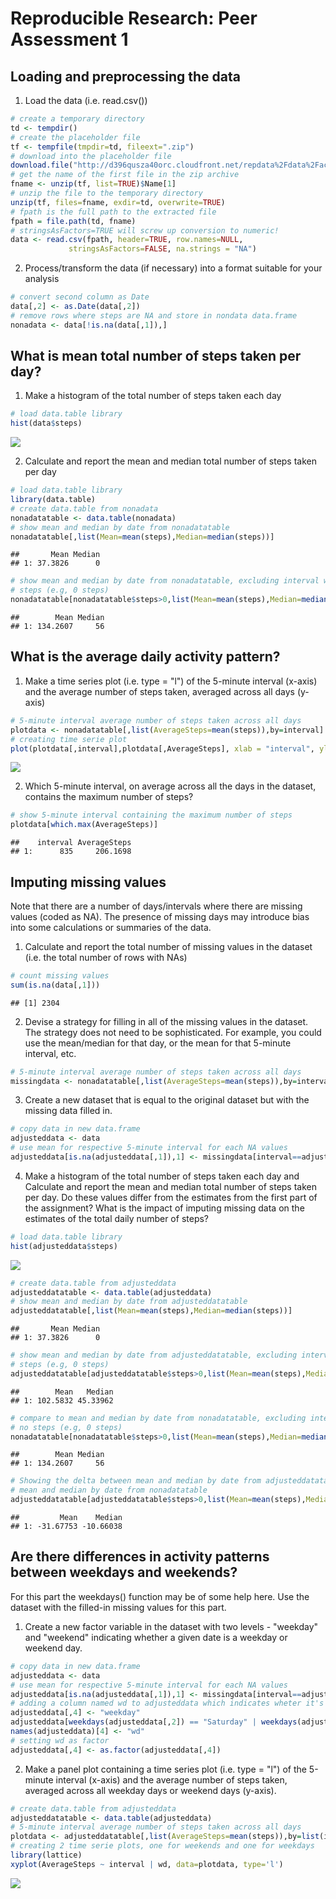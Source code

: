 # Reproducible Research: Peer Assessment 1


## Loading and preprocessing the data

1. Load the data (i.e. read.csv())


```r
# create a temporary directory
td <- tempdir()
# create the placeholder file
tf <- tempfile(tmpdir=td, fileext=".zip")
# download into the placeholder file
download.file("http://d396qusza40orc.cloudfront.net/repdata%2Fdata%2Factivity.zip", tf, mode="wb")
# get the name of the first file in the zip archive
fname <- unzip(tf, list=TRUE)$Name[1]
# unzip the file to the temporary directory
unzip(tf, files=fname, exdir=td, overwrite=TRUE)
# fpath is the full path to the extracted file
fpath = file.path(td, fname)
# stringsAsFactors=TRUE will screw up conversion to numeric!
data <- read.csv(fpath, header=TRUE, row.names=NULL, 
             stringsAsFactors=FALSE, na.strings = "NA")
```

2. Process/transform the data (if necessary) into a format suitable for your analysis


```r
# convert second column as Date
data[,2] <- as.Date(data[,2])
# remove rows where steps are NA and store in nondata data.frame
nonadata <- data[!is.na(data[,1]),]
```

## What is mean total number of steps taken per day?

1. Make a histogram of the total number of steps taken each day


```r
# load data.table library
hist(data$steps)
```

![](./PA1_template_files/figure-html/unnamed-chunk-3-1.png) 

2. Calculate and report the mean and median total number of steps taken per day


```r
# load data.table library
library(data.table)
# create data.table from nonadata
nonadatatable <- data.table(nonadata)
# show mean and median by date from nonadatatable
nonadatatable[,list(Mean=mean(steps),Median=median(steps))]
```

```
##       Mean Median
## 1: 37.3826      0
```

```r
# show mean and median by date from nonadatatable, excluding interval with no 
# steps (e.g, 0 steps)
nonadatatable[nonadatatable$steps>0,list(Mean=mean(steps),Median=median(steps))]
```

```
##        Mean Median
## 1: 134.2607     56
```

## What is the average daily activity pattern?

1. Make a time series plot (i.e. type = "l") of the 5-minute interval (x-axis) and the average number of steps taken, averaged across all days (y-axis)


```r
# 5-minute interval average number of steps taken across all days
plotdata <- nonadatatable[,list(AverageSteps=mean(steps)),by=interval]
# creating time serie plot
plot(plotdata[,interval],plotdata[,AverageSteps], xlab = "interval", ylab = "average number of steps taken", col = "black", type="l")
```

![](./PA1_template_files/figure-html/unnamed-chunk-5-1.png) 

2. Which 5-minute interval, on average across all the days in the dataset, contains the maximum number of steps?


```r
# show 5-minute interval containing the maximum number of steps
plotdata[which.max(AverageSteps)]
```

```
##    interval AverageSteps
## 1:      835     206.1698
```

## Imputing missing values

Note that there are a number of days/intervals where there are missing values (coded as NA). The presence of missing days may introduce bias into some calculations or summaries of the data.

1. Calculate and report the total number of missing values in the dataset (i.e. the total number of rows with NAs)


```r
# count missing values
sum(is.na(data[,1]))
```

```
## [1] 2304
```

2. Devise a strategy for filling in all of the missing values in the dataset. The strategy does not need to be sophisticated. For example, you could use the mean/median for that day, or the mean for that 5-minute interval, etc.


```r
# 5-minute interval average number of steps taken across all days
missingdata <- nonadatatable[,list(AverageSteps=mean(steps)),by=interval]
```

3. Create a new dataset that is equal to the original dataset but with the missing data filled in.


```r
# copy data in new data.frame
adjusteddata <- data
# use mean for respective 5-minute interval for each NA values
adjusteddata[is.na(adjusteddata[,1]),1] <- missingdata[interval==adjusteddata[is.na(adjusteddata[,1]),3]][,AverageSteps]
```

4. Make a histogram of the total number of steps taken each day and Calculate and report the mean and median total number of steps taken per day. Do these values differ from the estimates from the first part of the assignment? What is the impact of imputing missing data on the estimates of the total daily number of steps?


```r
# load data.table library
hist(adjusteddata$steps)
```

![](./PA1_template_files/figure-html/unnamed-chunk-10-1.png) 

```r
# create data.table from adjusteddata
adjusteddatatable <- data.table(adjusteddata)
# show mean and median by date from adjusteddatatable
adjusteddatatable[,list(Mean=mean(steps),Median=median(steps))]
```

```
##       Mean Median
## 1: 37.3826      0
```

```r
# show mean and median by date from adjusteddatatable, excluding interval with no 
# steps (e.g, 0 steps)
adjusteddatatable[adjusteddatatable$steps>0,list(Mean=mean(steps),Median=median(steps))]
```

```
##        Mean   Median
## 1: 102.5832 45.33962
```

```r
# compare to mean and median by date from nonadatatable, excluding interval with
# no steps (e.g, 0 steps)
nonadatatable[nonadatatable$steps>0,list(Mean=mean(steps),Median=median(steps))]
```

```
##        Mean Median
## 1: 134.2607     56
```

```r
# Showing the delta between mean and median by date from adjusteddatatable, and
# mean and median by date from nonadatatable
adjusteddatatable[adjusteddatatable$steps>0,list(Mean=mean(steps),Median=median(steps))] - nonadatatable[nonadatatable$steps>0,list(Mean=mean(steps),Median=median(steps))]
```

```
##         Mean    Median
## 1: -31.67753 -10.66038
```

## Are there differences in activity patterns between weekdays and weekends?

For this part the weekdays() function may be of some help here. Use the dataset with the filled-in missing values for this part.

1. Create a new factor variable in the dataset with two levels - "weekday" and "weekend" indicating whether a given date is a weekday or weekend day.


```r
# copy data in new data.frame
adjusteddata <- data
# use mean for respective 5-minute interval for each NA values
adjusteddata[is.na(adjusteddata[,1]),1] <- missingdata[interval==adjusteddata[is.na(adjusteddata[,1]),3]][,AverageSteps]
# adding a column named wd to adjusteddata which indicates wheter it's a weekday or weekend
adjusteddata[,4] <- "weekday"
adjusteddata[weekdays(adjusteddata[,2]) == "Saturday" | weekdays(adjusteddata[,2]) == "Sunday",4] <- "weekend"
names(adjusteddata)[4] <- "wd"
# setting wd as factor
adjusteddata[,4] <- as.factor(adjusteddata[,4])
```

2. Make a panel plot containing a time series plot (i.e. type = "l") of the 5-minute interval (x-axis) and the average number of steps taken, averaged across all weekday days or weekend days (y-axis). 


```r
# create data.table from adjusteddata
adjusteddatatable <- data.table(adjusteddata)
# 5-minute interval average number of steps taken across all days
plotdata <- adjusteddatatable[,list(AverageSteps=mean(steps)),by=list(interval,wd)]
# creating 2 time serie plots, one for weekends and one for weekdays
library(lattice)
xyplot(AverageSteps ~ interval | wd, data=plotdata, type='l')
```

![](./PA1_template_files/figure-html/unnamed-chunk-12-1.png) 
